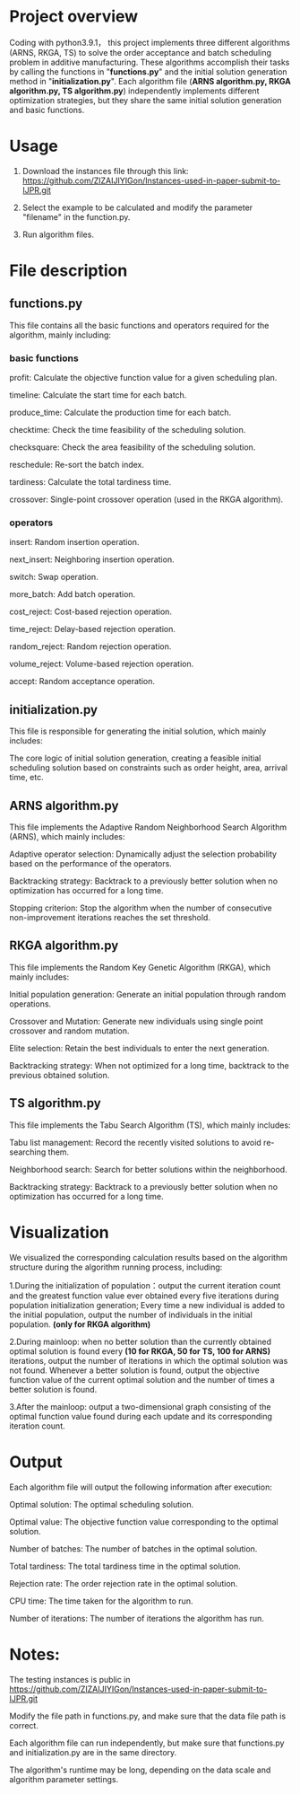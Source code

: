 # Project overview
Coding with python3.9.1， this project implements three different algorithms (ARNS, RKGA, TS) to solve the order acceptance and batch scheduling problem in additive manufacturing. These algorithms accomplish their tasks by calling the functions in "**functions.py**" and the initial solution generation method in "**initialization.py**". Each algorithm file (**ARNS algorithm.py, RKGA algorithm.py, TS algorithm.py**) independently implements different optimization strategies, but they share the same initial solution generation and basic functions.

# Usage

1. Download the instances file through this link: https://github.com/ZIZAIJIYIGon/Instances-used-in-paper-submit-to-IJPR.git
  
2. Select the example to be calculated and modify the parameter "filename" in the function.py.
 
3. Run algorithm files.

# File description

## functions.py
This file contains all the basic functions and operators required for the algorithm, mainly including:

### basic functions

profit: Calculate the objective function value for a given scheduling plan.

timeline: Calculate the start time for each batch.

produce_time: Calculate the production time for each batch.

checktime: Check the time feasibility of the scheduling solution.

checksquare: Check the area feasibility of the scheduling solution.

reschedule: Re-sort the batch index.

tardiness: Calculate the total tardiness time.

crossover: Single-point crossover operation (used in the RKGA algorithm).

### operators

insert: Random insertion operation.

next_insert: Neighboring insertion operation.

switch: Swap operation.

more_batch: Add batch operation.

cost_reject: Cost-based rejection operation.

time_reject: Delay-based rejection operation.

random_reject: Random rejection operation.

volume_reject: Volume-based rejection operation.

accept: Random acceptance operation.

## initialization.py

This file is responsible for generating the initial solution, which mainly includes:

The core logic of initial solution generation, creating a feasible initial scheduling solution based on constraints such as order height, area, arrival time, etc.

## ARNS algorithm.py

This file implements the Adaptive Random Neighborhood Search Algorithm (ARNS), which mainly includes:

Adaptive operator selection: Dynamically adjust the selection probability based on the performance of the operators.

Backtracking strategy: Backtrack to a previously better solution when no optimization has occurred for a long time.

Stopping criterion: Stop the algorithm when the number of consecutive non-improvement iterations reaches the set threshold.

## RKGA algorithm.py

This file implements the Random Key Genetic Algorithm (RKGA), which mainly includes:

Initial population generation: Generate an initial population through random operations.

Crossover and Mutation: Generate new individuals using single point crossover and random mutation.

Elite selection: Retain the best individuals to enter the next generation.

Backtracking strategy: When not optimized for a long time, backtrack to the previous obtained solution.

## TS algorithm.py

This file implements the Tabu Search Algorithm (TS), which mainly includes:

Tabu list management: Record the recently visited solutions to avoid re-searching them.

Neighborhood search: Search for better solutions within the neighborhood.

Backtracking strategy: Backtrack to a previously better solution when no optimization has occurred for a long time.

# Visualization

We visualized the corresponding calculation results based on the algorithm structure during the algorithm running process, including:

1.During the initialization of population：output the current iteration count and the greatest function value ever obtained every five iterations during population initialization generation; Every time a new individual is added to the initial population, output the number of individuals in the initial population. **(only for RKGA algorithm)**

2.During mainloop: when no better solution than the currently obtained optimal solution is found every **(10 for RKGA, 50 for TS, 100 for ARNS)** iterations, output the number of iterations in which the optimal solution was not found. Whenever a better solution is found, output the objective function value of the current optimal solution and the number of times a better solution is found.

3.After the mainloop: output a two-dimensional graph consisting of the optimal function value found during each update and its corresponding iteration count.

# Output

Each algorithm file will output the following information after execution:

Optimal solution: The optimal scheduling solution.

Optimal value: The objective function value corresponding to the optimal solution.

Number of batches: The number of batches in the optimal solution.

Total tardiness: The total tardiness time in the optimal solution.

Rejection rate: The order rejection rate in the optimal solution.

CPU time: The time taken for the algorithm to run.

Number of iterations: The number of iterations the algorithm has run.

# Notes:

The testing instances is public in https://github.com/ZIZAIJIYIGon/Instances-used-in-paper-submit-to-IJPR.git

Modify the file path in functions.py, and make sure that the data file path is correct.

Each algorithm file can run independently, but make sure that functions.py and initialization.py are in the same directory.

The algorithm's runtime may be long, depending on the data scale and algorithm parameter settings.
